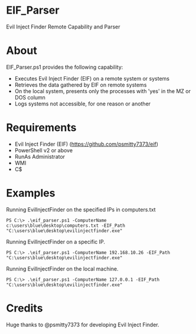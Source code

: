 # EIF_Parser
Evil Inject Finder Remote Capability and Parser

# About
EIF_Parser.ps1 provides the following capability:
- Executes Evil Inject Finder (EIF) on a remote system or systems
- Retrieves the data gathered by EIF on remote systems
- On the local system, presents only the processes with 'yes' in the MZ or DOS column
- Logs systems not accessible, for one reason or another

# Requirements
- Evil Inject Finder (EIF) (https://github.com/psmitty7373/eif)
- PowerShell v2 or above
- RunAs Administrator
- WMI
- C$

# Examples
Running EvilInjectFinder on the specified IPs in computers.txt 
    
    PS C:\> .\eif_parser.ps1 -ComputerName c:\users\blue\desktop\computers.txt -EIF_Path "C:\users\blue\desktop\evilinjectfinder.exe"

Running EvilInjectFinder on a specific IP.
    
    PS C:\> .\eif_parser.ps1 -ComputerName 192.168.10.26 -EIF_Path "C:\users\blue\desktop\evilinjectfinder.exe"

Running EvilInjectFinder on the local machine.
    
    PS C:\> .\eif_parser.ps1 -ComputerName 127.0.0.1 -EIF_Path "C:\users\blue\desktop\evilinjectfinder.exe"


# Credits
Huge thanks to @psmitty7373 for developing Evil Inject Finder.
